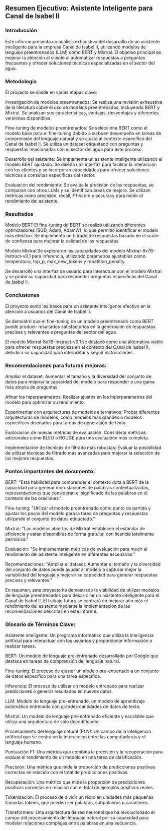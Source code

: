 ## Resumen Ejecutivo: Asistente Inteligente para Canal de Isabel II

### Introducción

Este informe presenta un análisis exhaustivo del desarrollo de un asistente inteligente para la empresa Canal de Isabel II, utilizando modelos de lenguaje preentrenados (LLM) como BERT y Mixtral. El objetivo principal es mejorar la atención al cliente al automatizar respuestas a preguntas frecuentes y ofrecer soluciones técnicas especializadas en el sector del agua.

### Metodología

El proyecto se divide en varias etapas clave:

Investigación de modelos preentrenados: Se realiza una revisión exhaustiva de la literatura sobre el uso de modelos preentrenados, incluyendo BERT y Mixtral. Se analizan sus características, ventajas, desventajas y diferentes versiones disponibles.

Fine-tuning de modelos preentrenados: Se selecciona BERT como el modelo base para el fine-tuning debido a su buen desempeño en tareas de comprensión del lenguaje natural y se ajusta al contexto específico del Canal de Isabel II. Se utiliza un dataset etiquetado con preguntas y respuestas relacionadas con el sector del agua para este proceso.

Desarrollo del asistente: Se implementa un asistente inteligente utilizando el modelo BERT ajustado. Se diseña una interfaz para facilitar la interacción con los clientes y se incorporan capacidades para ofrecer soluciones técnicas a consultas específicas del sector.

Evaluación del rendimiento: Se evalúa la precisión de las respuestas, se comparan con otros LLMs y se identifican áreas de mejora. Se utilizan métricas como precisión, recall, F1-score y accuracy para medir el rendimiento del asistente.

### Resultados

Modelo BERT:El fine-tuning de BERT se realizó utilizando diferentes optimizadores (SGD, Adam, AdamW), lo que permitió identificar el modelo más efectivo.
Se implementó un filtrado de respuestas basado en el score de confianza para mejorar la calidad de las respuestas.

Modelo Mixtral:Se exploraron las capacidades del modelo Mixtral-8x7B-Instruct-v0.1 para inferencia, utilizando parámetros ajustables como temperatura, top_p, max_new_tokens y repetition_penalty.

Se desarrolló una interfaz de usuario para interactuar con el modelo Mixtral y se probó su capacidad para responder preguntas específicas del Canal de Isabel II.

### Conclusiones

El proyecto sentó las bases para un asistente inteligente efectivo en la atención a usuarios del Canal de Isabel II.

Se demostró que el fine-tuning de un modelo preentrenado como BERT puede producir resultados satisfactorios en la generación de respuestas precisas y relevantes a preguntas del sector del agua.

El modelo Mixtral-8x7B-Instruct-v0.1 se destacó como una alternativa viable para ofrecer respuestas precisas en el contexto del Canal de Isabel II, debido a su capacidad para interpretar y seguir instrucciones.

### Recomendaciones para futuras mejoras:

Ampliar el dataset: Aumentar el tamaño y la diversidad del conjunto de datos para mejorar la capacidad del modelo para responder a una gama más amplia de preguntas.

Afinar los hiperparámetros: Realizar ajustes en los hiperparámetros del modelo para optimizar su rendimiento.

Experimentar con arquitecturas de modelos alternativos: Probar diferentes arquitecturas de modelos, como modelos más grandes o modelos específicos diseñados para tareas de generación de texto.

Exploración de nuevas métricas de evaluación: Considerar métricas adicionales como BLEU o ROUGE para una evaluación más completa.

Implementación de técnicas de filtrado más robustas: Evaluar la posibilidad de utilizar técnicas de filtrado más avanzadas para mejorar la selección de las mejores respuestas.

### Puntos importantes del documento:

BERT: "Esta habilidad para comprender el contexto dota a BERT de la capacidad para generar incrustaciones de palabras contextualizadas, representaciones que consideran el significado de las palabras en el contexto de las oraciones."

Fine-tuning: "Utilizar el modelo preentrenado como punto de partida y ajustar los pesos del modelo para la tarea de preguntas y respuestas utilizando el conjunto de datos etiquetado."

Mixtral: "Los modelos abiertos de Mixtral establecen el estándar de eficiencia y están disponibles de forma gratuita, con licencia totalmente permisiva."

Evaluación: "Se implementarán métricas de evaluación para medir el rendimiento del asistente inteligente en diferentes escenarios."

Recomendaciones: "Ampliar el dataset: Aumentar el tamaño y la diversidad del conjunto de datos puede ayudar al modelo a capturar mejor la variabilidad del lenguaje y mejorar su capacidad para generar respuestas precisas y relevantes."

En resumen, este proyecto ha demostrado la viabilidad de utilizar modelos de lenguaje preentrenados para desarrollar un asistente inteligente para el Canal de Isabel II. El trabajo futuro se centrará en mejorar aún más el rendimiento del asistente mediante la implementación de las recomendaciones descritas en este informe.

### Glosario de Términos Clave:

Asistente inteligente: Un programa informático que utiliza la inteligencia artificial para interactuar con los usuarios y proporcionar información o realizar tareas.

BERT: Un modelo de lenguaje pre-entrenado desarrollado por Google que destaca en tareas de comprensión del lenguaje natural.

Fine-tuning: El proceso de ajustar un modelo pre-entrenado a un conjunto de datos específico para una tarea específica.

Inferencia: El proceso de utilizar un modelo entrenado para realizar predicciones o generar resultados en nuevos datos.

LLM: Modelo de lenguaje pre-entrenado, un modelo de aprendizaje automático entrenado con grandes cantidades de datos de texto.

Mixtral: Un modelo de lenguaje pre-entrenado eficiente y escalable que utiliza una arquitectura de solo decodificador.

Procesamiento del lenguaje natural (PLN): Un campo de la inteligencia artificial que se centra en la interacción entre las computadoras y el lenguaje humano.

Puntuación F1: Una métrica que combina la precisión y la recuperación para evaluar el rendimiento de un modelo en una tarea de clasificación.

Precisión: Una métrica que mide la proporción de predicciones positivas correctas en relación con el total de predicciones positivas.

Recuperación: Una métrica que mide la proporción de predicciones positivas correctas en relación con el total de ejemplos positivos reales.

Tokenización: El proceso de dividir un texto en unidades más pequeñas llamadas tokens, que pueden ser palabras, subpalabras o caracteres.

Transformers: Una arquitectura de red neuronal que ha revolucionado el campo del procesamiento del lenguaje natural por su capacidad para modelar relaciones complejas entre palabras en una secuencia.
